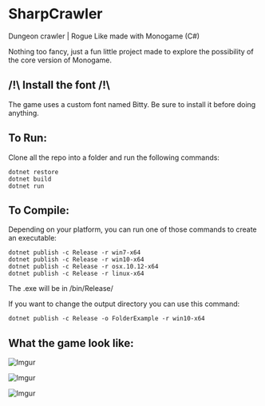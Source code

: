 # SharpCrawler
Dungeon crawler | Rogue Like made with Monogame (C#)

Nothing too fancy, just a fun little project made to explore the possibility of the core version of Monogame.

## /!\ Install the font /!\
The game uses a custom font named Bitty. Be sure to install it before doing anything.


## To Run:
Clone all the repo into a folder and run the following commands:
```DIGITAL Command Language
dotnet restore
dotnet build
dotnet run
```

## To Compile:
Depending on your platform, you can run one of those commands to create an executable:
```DIGITAL Command Language
dotnet publish -c Release -r win7-x64
dotnet publish -c Release -r win10-x64
dotnet publish -c Release -r osx.10.12-x64
dotnet publish -c Release -r linux-x64
```
The .exe will be in /bin/Release/

If you want to change the output directory you can use this command:
```DIGITAL Command Language
dotnet publish -c Release -o FolderExample -r win10-x64
```

## What the game look like:
![Imgur](https://i.imgur.com/tKglWgF.png)

![Imgur](https://i.imgur.com/wrYCEp2.png)

![Imgur](https://i.imgur.com/aZZcLFE.png)


